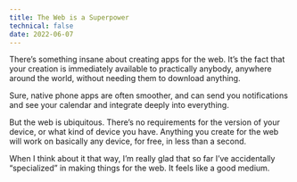 ```yaml
---
title: The Web is a Superpower
technical: false
date: 2022-06-07
---
```


There’s something insane about creating apps for the web. It’s the fact that your creation is immediately available to practically anybody, anywhere around the world, without needing them to download anything. 

Sure, native phone apps are often smoother, and can send you notifications and see your calendar and integrate deeply into everything. 

But the web is ubiquitous. There’s no requirements for the version of your device, or what kind of device you have. Anything you create for the web will work on basically any device, for free, in less than a second. 

When I think about it that way, I’m really glad that so far I’ve accidentally “specialized” in making things for the web. It feels like a good medium. 